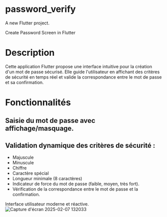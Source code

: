 # password_verify

A new Flutter project.

Create Password Screen in Flutter

# Description

Cette application Flutter propose une interface intuitive pour la création d'un mot de passe sécurisé. 
Elle guide l'utilisateur en affichant des critères de sécurité en temps réel et valide la correspondance
entre le mot de passe et sa confirmation.

# Fonctionnalités
## Saisie du mot de passe avec affichage/masquage.
## Validation dynamique des critères de sécurité :
  - Majuscule
  - Minuscule
  - Chiffre
  - Caractère spécial
  - Longueur minimale (8 caractères)
  - Indicateur de force du mot de passe (faible, moyen, très fort).
  - Vérification de la correspondance entre le mot de passe et la confirmation.

Interface utilisateur moderne et réactive.
![Capture d'écran 2025-02-07 132033](https://github.com/user-attachments/assets/f86cd966-c28e-4759-b357-707ee61f2fc6)
